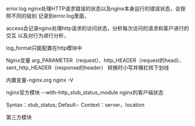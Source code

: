 error.log nginx处理HTTP请求错误的状态以及nginx本身运行的错误状态，会按照不同的级别
记录到error.log里面，

access会记录nginx处理http请求的访问状态，分析每次访问的请求和客户进行的交互
以及对行为进行分析，

log_format只能配置在http模块中

Nginx变量 arg_PARAMETER（request）、http_HEADER（request的head）、sent_http_HEADER（response的header）
转换时小写并横杠转下划线

内置变量-nginx.org nginx -V 

nginx官方模块 
--with-http_stub_status_module  nginx的客户端状态

Syntax：stub_status;
Default:-
Context：server，location


第三方模块



